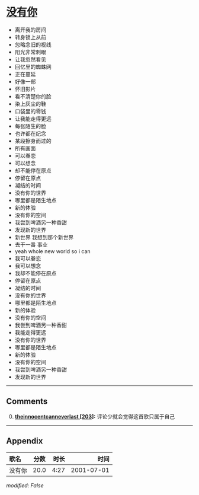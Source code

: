 # [没有你](https://music.163.com/song?id=67370)

* 离开我的房间
* 转身锁上从前
* 忽略念旧的视线
* 阳光非常刺眼
* 让我忽然看见
* 回忆里的蜘蛛网
* 正在蔓延
* 好像一部
* 怀旧影片
* 看不清楚你的脸
* 染上灰尘的鞋
* 口袋里的零钱
* 让我能走得更远
* 每张陌生的脸
* 也许都在纪念
* 某段擦身而过的
* 所有画面
* 可以眷恋
* 可以想念
* 却不能停在原点
* 停留在原点
* 凝结的时间
* 没有你的世界
* 哪里都是陌生地点
* 新的体验
* 没有你的空间
* 我尝到啤酒另一种香甜
* 发现新的世界
* 新世界 我想到那个新世界
* 去干一番 事业
* yeah whole new world so i can
* 我可以眷恋
* 我可以想念
* 我却不能停在原点
* 停留在原点
* 凝结的时间
* 没有你的世界
* 哪里都是陌生地点
* 新的体验
* 没有你的空间
* 我尝到啤酒另一种香甜
* 我能走得更远
* 没有你的世界
* 哪里都是陌生地点
* 新的体验
* 没有你的空间
* 我尝到啤酒另一种香甜
* 发现新的世界


---

## Comments
0. **[theinnocentcanneverlast \[203\]](https://music.163.com/#/user/home?id=54540264):** 评论少就会觉得这首歌只属于自己



---

## Appendix

|歌名|分数|时长|时间|
|:---|:---:|---:|---:|
|没有你|20.0|4:27|2001-07-01

*modified: False*